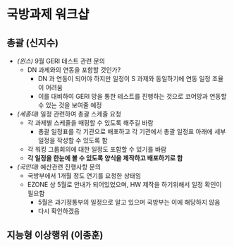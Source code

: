 # 국방과제 워크샵

## 총괄 (신지수)
- _(윈스)_ 9월 GERI 테스트 관련 문의
  - DN 과제와의 연동을 포함할 것인가?
    - DN 과 연동이 되어야 하지만 일정이 S 과제와 동일하기에 연동 일정 조율이 어려움
    - 이를 대비하여 GERI 망을 통한 테스트를 진행하는 것으로 코어망과 연동할 수 있는 것을 보여줄 예정
- _(세종대)_ 일정 관련하여 총괄 스케줄 요청
  - 각 과제별 스케줄을 매핑할 수 있도록 해주길 바람
    - 총괄 일정표를 각 기관으로 배포하고 각 기관에서 총괄 일정표 아래에 세부 일정을 작성할 수 있도록 함
  - 각 워킹 그룹회의에 대한 일정도 포함할 수 있기를 바람
  - **각 일정을 한눈에 볼 수 있도록 양식을 제작하고 배포하기로 함**
- _(국민대)_ 예산관련 진행사항 문의
  - 국방부에서 1개월 정도 연기를 요청한 상태임
  - EZONE 상 5월로 안내가 되어있었으며, HW 제작을 하기위해서 일정 확인이 필요함
    - 5월은 과기정통부의 일정으로 알고 있으며 국방부는 이에 해당하지 않음
    - 다시 확인하겠음

## 지능형 이상행위 (이종훈)
